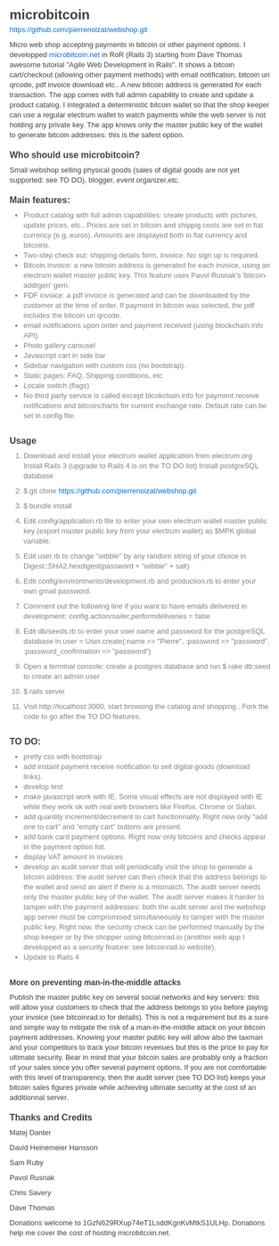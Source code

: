 <!DOCTYPE html>
<html>
<head>
<meta http-equiv="Content-Type" content="text/html; charset=utf-8" />
<meta name="generated-by" content="Markdown PRO, http://markdownpro.com"/>
<title></title>
<style type="text/css">
html,body{margin:0;padding:0;}
body {padding: 20px}
h1,h2,h3,h4,h5,h6,p,blockquote,pre,a,abbr,acronym,address,cite,code,del,dfn,em,img,q,s,samp,small,strike,strong,sub,sup,tt,var,dd,dl,dt,li,ol,ul,fieldset,form,label,legend,button,table,caption,tbody,tfoot,thead,tr,th,td{margin:0;padding:0;border:0;font-weight:normal;font-style:normal;font-size:100%;line-height:1;font-family:inherit;}
table{border-collapse:collapse;border-spacing:0;}
ol,ul{list-style:none;}
q:before,q:after,blockquote:before,blockquote:after{content:"";}
html{overflow-y:scroll;font-size:100%;-webkit-text-size-adjust:100%;-ms-text-size-adjust:100%;}
a:focus{outline:thin dotted;}
a:hover,a:active{outline:0;}
article,aside,details,figcaption,figure,footer,header,hgroup,nav,section{display:block;}
audio,canvas,video{display:inline-block;*display:inline;*zoom:1;}
audio:not([controls]){display:none;}
sub,sup{font-size:75%;line-height:0;position:relative;vertical-align:baseline;}
sup{top:-0.5em;}
sub{bottom:-0.25em;}
img{border:0;-ms-interpolation-mode:bicubic;}
button,input,select,textarea{font-size:100%;margin:0;vertical-align:baseline;*vertical-align:middle;}
button,input{line-height:normal;*overflow:visible;}
button::-moz-focus-inner,input::-moz-focus-inner{border:0;padding:0;}
button,input[type="button"],input[type="reset"],input[type="submit"]{cursor:pointer;-webkit-appearance:button;}
input[type="search"]{-webkit-appearance:textfield;-webkit-box-sizing:content-box;-moz-box-sizing:content-box;box-sizing:content-box;}
input[type="search"]::-webkit-search-decoration{-webkit-appearance:none;}
textarea{overflow:auto;vertical-align:top;}
html,body{background-color:#ffffff;}
body{margin:0;font-family:"Helvetica Neue",Helvetica,Arial,sans-serif;font-size:13px;font-weight:normal;line-height:18px;color:#404040;}
.container{width:940px;margin-left:auto;margin-right:auto;zoom:1;}.container:before,.container:after{display:table;content:"";zoom:1;*display:inline;}
.container:after{clear:both;}
.container-fluid{position:relative;min-width:940px;padding-left:20px;padding-right:20px;zoom:1;}.container-fluid:before,.container-fluid:after{display:table;content:"";zoom:1;*display:inline;}
.container-fluid:after{clear:both;}
.container-fluid>.sidebar{float:left;width:220px;}
.container-fluid>.content{margin-left:240px;}
a{color:#0069d6;text-decoration:none;line-height:inherit;font-weight:inherit;}a:hover{color:#00438a;text-decoration:underline;}
.pull-right{float:right;}
.pull-left{float:left;}
.hide{display:none;}
.show{display:block;}
.row{zoom:1;margin-left:-20px;}.row:before,.row:after{display:table;content:"";zoom:1;*display:inline;}
.row:after{clear:both;}
p{font-size:13px;font-weight:normal;line-height:18px;margin-bottom:9px;}p small{font-size:11px;color:#bfbfbf;}
h1,h2,h3,h4,h5,h6{font-weight:bold;color:#404040;}h1 small,h2 small,h3 small,h4 small,h5 small,h6 small{color:#bfbfbf;}
h1{margin-bottom:18px;font-size:30px;line-height:36px;}h1 small{font-size:18px;}
h2{font-size:24px;line-height:36px;}h2 small{font-size:14px;}
h3,h4,h5,h6{line-height:36px;}
h3{font-size:18px;}h3 small{font-size:14px;}
h4{font-size:16px;}h4 small{font-size:12px;}
h5{font-size:14px;}
h6{font-size:13px;color:#bfbfbf;text-transform:uppercase;}
ul,ol{margin:0 0 18px 25px;}
ul ul,ul ol,ol ol,ol ul{margin-bottom:0;}
ul{list-style:disc;}
ol{list-style:decimal;}
li{line-height:18px;color:#808080;}
ul.unstyled{list-style:none;margin-left:0;}
dl{margin-bottom:18px;}dl dt,dl dd{line-height:18px;}
dl dt{font-weight:bold;}
dl dd{margin-left:9px;}
hr{margin:20px 0 19px;border:0;border-bottom:1px solid #eee;}
strong{font-style:inherit;font-weight:bold;}
em{font-style:italic;font-weight:inherit;line-height:inherit;}
.muted{color:#bfbfbf;}
blockquote{margin-bottom:18px;border-left:5px solid #eee;padding-left:15px;}blockquote p{font-size:14px;font-weight:300;line-height:18px;margin-bottom:0;}
blockquote small{display:block;font-size:12px;font-weight:300;line-height:18px;color:#bfbfbf;}blockquote small:before{content:'\2014 \00A0';}
address{display:block;line-height:18px;margin-bottom:18px;}
code,pre{padding:0 3px 2px;font-family:Monaco, Andale Mono, Courier New, monospace;font-size:12px;-webkit-border-radius:3px;-moz-border-radius:3px;border-radius:3px;}
code{padding:1px 3px;}
pre{background-color:#f5f5f5;display:block;padding:8.5px;margin:0 0 18px;line-height:18px;font-size:12px;border:1px solid #ccc;border:1px solid rgba(0, 0, 0, 0.15);-webkit-border-radius:3px;-moz-border-radius:3px;border-radius:3px;white-space:pre;white-space:pre-wrap;word-wrap:break-word;}
form{margin-bottom:18px;}
fieldset{margin-bottom:18px;padding-top:18px;}fieldset legend{display:block;padding-left:150px;font-size:19.5px;line-height:1;color:#404040;*padding:0 0 5px 145px;*line-height:1.5;}
form .clearfix{margin-bottom:18px;zoom:1;}form .clearfix:before,form .clearfix:after{display:table;content:"";zoom:1;*display:inline;}
form .clearfix:after{clear:both;}
label,input,select,textarea{font-family:"Helvetica Neue",Helvetica,Arial,sans-serif;font-size:13px;font-weight:normal;line-height:normal;}
label{padding-top:6px;font-size:13px;line-height:18px;float:left;width:130px;text-align:right;color:#404040;}
form .input{margin-left:150px;}
input[type=checkbox],input[type=radio]{cursor:pointer;}
input,textarea,select,.uneditable-input{display:inline-block;width:210px;height:18px;padding:4px;font-size:13px;line-height:18px;color:#808080;border:1px solid #ccc;-webkit-border-radius:3px;-moz-border-radius:3px;border-radius:3px;}
input[type=checkbox],input[type=radio]{width:auto;height:auto;padding:0;margin:3px 0;*margin-top:0;line-height:normal;border:none;}
input[type=file]{background-color:#ffffff;padding:initial;border:initial;line-height:initial;-webkit-box-shadow:none;-moz-box-shadow:none;box-shadow:none;}
input[type=button],input[type=reset],input[type=submit]{width:auto;height:auto;}
select,input[type=file]{height:27px;line-height:27px;*margin-top:4px;}
select[multiple]{height:inherit;}
textarea{height:auto;}
.uneditable-input{background-color:#ffffff;display:block;border-color:#eee;-webkit-box-shadow:inset 0 1px 2px rgba(0, 0, 0, 0.025);-moz-box-shadow:inset 0 1px 2px rgba(0, 0, 0, 0.025);box-shadow:inset 0 1px 2px rgba(0, 0, 0, 0.025);cursor:not-allowed;}
:-moz-placeholder{color:#bfbfbf;}
::-webkit-input-placeholder{color:#bfbfbf;}
input,textarea{-webkit-transition:border linear 0.2s,box-shadow linear 0.2s;-moz-transition:border linear 0.2s,box-shadow linear 0.2s;-ms-transition:border linear 0.2s,box-shadow linear 0.2s;-o-transition:border linear 0.2s,box-shadow linear 0.2s;transition:border linear 0.2s,box-shadow linear 0.2s;-webkit-box-shadow:inset 0 1px 3px rgba(0, 0, 0, 0.1);-moz-box-shadow:inset 0 1px 3px rgba(0, 0, 0, 0.1);box-shadow:inset 0 1px 3px rgba(0, 0, 0, 0.1);}
input:focus,textarea:focus{outline:0;border-color:rgba(82, 168, 236, 0.8);-webkit-box-shadow:inset 0 1px 3px rgba(0, 0, 0, 0.1),0 0 8px rgba(82, 168, 236, 0.6);-moz-box-shadow:inset 0 1px 3px rgba(0, 0, 0, 0.1),0 0 8px rgba(82, 168, 236, 0.6);box-shadow:inset 0 1px 3px rgba(0, 0, 0, 0.1),0 0 8px rgba(82, 168, 236, 0.6);}
input[type=file]:focus,input[type=checkbox]:focus,select:focus{-webkit-box-shadow:none;-moz-box-shadow:none;box-shadow:none;outline:1px dotted #666;}
form div.clearfix.error{background:#fae5e3;padding:10px 0;margin:-10px 0 10px;-webkit-border-radius:4px;-moz-border-radius:4px;border-radius:4px;}form div.clearfix.error>label,form div.clearfix.error span.help-inline,form div.clearfix.error span.help-block{color:#9d261d;}
form div.clearfix.error input,form div.clearfix.error textarea{border-color:#c87872;-webkit-box-shadow:0 0 3px rgba(171, 41, 32, 0.25);-moz-box-shadow:0 0 3px rgba(171, 41, 32, 0.25);box-shadow:0 0 3px rgba(171, 41, 32, 0.25);}form div.clearfix.error input:focus,form div.clearfix.error textarea:focus{border-color:#b9554d;-webkit-box-shadow:0 0 6px rgba(171, 41, 32, 0.5);-moz-box-shadow:0 0 6px rgba(171, 41, 32, 0.5);box-shadow:0 0 6px rgba(171, 41, 32, 0.5);}
form div.clearfix.error .input-prepend span.add-on,form div.clearfix.error .input-append span.add-on{background:#f4c8c5;border-color:#c87872;color:#b9554d;}
table{width:100%;margin-bottom:18px;padding:0;border-collapse:separate;*border-collapse:collapse;font-size:13px;border:1px solid #ddd;-webkit-border-radius:4px;-moz-border-radius:4px;border-radius:4px;}table th,table td{padding:10px 10px 9px;line-height:18px;text-align:left;}
table th{padding-top:9px;font-weight:bold;vertical-align:middle;border-bottom:1px solid #ddd;}
table td{vertical-align:top;}
table th+th,table td+td{border-left:1px solid #ddd;}
table tr+tr td{border-top:1px solid #ddd;}
table tbody tr:first-child td:first-child{-webkit-border-radius:4px 0 0 0;-moz-border-radius:4px 0 0 0;border-radius:4px 0 0 0;}
table tbody tr:first-child td:last-child{-webkit-border-radius:0 4px 0 0;-moz-border-radius:0 4px 0 0;border-radius:0 4px 0 0;}
table tbody tr:last-child td:first-child{-webkit-border-radius:0 0 0 4px;-moz-border-radius:0 0 0 4px;border-radius:0 0 0 4px;}
table tbody tr:last-child td:last-child{-webkit-border-radius:0 0 4px 0;-moz-border-radius:0 0 4px 0;border-radius:0 0 4px 0;}
.zebra-striped tbody tr:nth-child(odd) td{background-color:#f9f9f9;}
.zebra-striped tbody tr:hover td{background-color:#f5f5f5;}
.zebra-striped .header{cursor:pointer;}.zebra-striped .header:after{content:"";float:right;margin-top:7px;border-width:0 4px 4px;border-style:solid;border-color:#000 transparent;visibility:hidden;}
.zebra-striped .header:hover:after{visibility:visible;}
footer{margin-top:17px;padding-top:17px;border-top:1px solid #eee;}
.page-header{margin-bottom:17px;border-bottom:1px solid #ddd;-webkit-box-shadow:0 1px 0 rgba(255, 255, 255, 0.5);-moz-box-shadow:0 1px 0 rgba(255, 255, 255, 0.5);box-shadow:0 1px 0 rgba(255, 255, 255, 0.5);}.page-header h1{margin-bottom:8px;}
.close{float:right;color:#000000;font-size:20px;font-weight:bold;line-height:13.5px;text-shadow:0 1px 0 #ffffff;filter:alpha(opacity=20);-khtml-opacity:0.2;-moz-opacity:0.2;opacity:0.2;}.close:hover{color:#000000;text-decoration:none;filter:alpha(opacity=40);-khtml-opacity:0.4;-moz-opacity:0.4;opacity:0.4;}

pre {
	padding: 0;
	margin: 10px 0px 10px;
	overflow: auto; /*--If the Code exceeds the width, a scrolling is available--*/
	overflow-Y: hidden;  /*--Hides vertical scroll created by IE--*/
}
pre code {
	margin: 5px;  /*--Left Margin--*/
	padding: 0px;
	display: block;
    line-height: 18px;
}
.center { text-align:center}
.left {text-align:left}
.right {text-align:right}

</style><style type="text/css">
body {
	font-family: "Geneva", Arial, sans-serif;
	font-size: 13px;
	margin: 10px;
}

a, a:visited {
	color: #09c;
}

a:hover {
	color: #336699;
	text-decoration: none;
}

h1 {
	margin: 0px 0px 10px;	
	font-weight: bold;
}

h2 {
	border-bottom: 2px dotted #ccc;
	margin: 5px 0px 15px;	
}

h6 {
	color: #09c;
}

blockquote {
	font-family: "Georgia", Courier New, courier, sans-serif;
	background: #efefef;
	padding: 5px 10px;
	border: solid 1px #ddd;
	margin: 15px;
	-webkit-border-radius:6px;
	-moz-border-radius:6px;
	border-radius:6px;
	color:  #333;
	
}

ul, ol {
	margin-bottom: 15px;
}

li {
	padding: 3px;
}



code {
	background-color: #f1f1f1;
    color: #336699;
}

pre {
	background-color: #f1f1f1;
}

pre > code {
	margin: 0px;
	padding: 5px;
	border: 0px;
	background-color: #f1f1f1;
}


</style></head>
<body>
<h2>microbitcoin</h2>

<p><a href="https://github.com/pierrenoizat/webshop.git">https://github.com/pierrenoizat/webshop.git</a></p>

<p>Micro web shop accepting payments in bitcoin or other payment options.
I developped <a href="http://microbitcoin.net">microbitcoin.net</a> in RoR (Rails 3) starting from Dave Thomas awesome tutorial &quot;Agile Web Development in Rails&quot;. It shows a bitcoin cart/checkout (allowing other payment methods) with email notification, bitcoin uri qrcode, pdf invoice download etc.. A new bitcoin address is generated for each transaction. The app comes with full admin capability to create and update a product catalog. I integrated a deterministic bitcoin wallet so that the shop keeper can use a regular electrum wallet to watch payments while the web server is not holding any private key. The app knows only the master public key of the wallet to generate bitcoin addresses: this is the safest option.</p>

<h4>Who should use microbitcoin?</h4>

<p>Small webshop selling physical goods (sales of digital goods are not yet supported: see TO DO), blogger, event organizer,etc.</p>

<h4>Main features:</h4>

<ul>
<li>Product catalog with full admin capabilities: create products with pictures, update prices, etc.. 
Prices are set in bitcoin and shippig costs are set in fiat currency (e.g. euros). Amounts are displayed both in fiat currency and bitcoins.<br></li>
<li>Two-step check out: shipping details form, invoice. No sign up is required.<br></li>
<li>Bitcoin invoice: a new bitcoin address is generated for each invoice, using an electrum wallet master public key. This feature uses Pavol Rusnak&#39;s &#39;bitcoin-addrgen&#39; gem.</li>
<li>PDF invoice: a pdf invoice is generated and can be downloaded by the customer at the time of order. If payment in bitcoin was selected, the pdf includes the bitcoin uri qrcode.</li>
<li>email notifications upon order and payment received (using blockchain.info API).</li>
<li>Photo gallery carousel</li>
<li>Javascript cart in side bar</li>
<li>Sidebar navigation with custom css (no bootstrap).</li>
<li>Static pages: FAQ, Shipping conditions, etc</li>
<li>Locale switch (flags)</li>
<li>No third party service is called except blcokchain.info for payment receive notifications and bitcoincharts for current exchange rate. Default rate can be set in config file.</li>
</ul>

<h4>Usage</h4>

<ol>
<li><p>Download and install your electrum wallet application from electrum.org
Install Rails 3 (upgrade to Rails 4 is on the TO DO list)
Install postgreSQL database</p></li>
<li><p>$ git clone <a href="https://github.com/pierrenoizat/webshop.git">https://github.com/pierrenoizat/webshop.git</a></p></li>
<li><p>$ bundle install</p></li>
<li><p>Edit config/application.rb file to enter your own electrum wallet master public key (export master public key from your electrum wallet) as $MPK global variable.</p></li>
<li><p>Edit user.rb to change &quot;wibble&quot; by any random string of your choice in
Digest::SHA2.hexdigest(password + &quot;wibble&quot; + salt)</p></li>
<li><p>Edit config/environments/development.rb and production.rb to enter your own gmail password.</p></li>
<li><p>Comment out the following line if you want to have emails delivered in development:
config.action<em>mailer.perform</em>deliveries = false</p></li>
<li><p>Edit db/seeds.rb to enter your user name and password for the postgreSQL database in
user = User.create(:name =&gt; &quot;Pierre&quot;, :password =&gt; &quot;password&quot;, :password_confirmation =&gt; &quot;password&quot;)</p></li>
<li><p>Open a terminal console:
create a postgres database and run $ rake db:seed
to create an admin user</p></li>
<li><p>$ rails server</p></li>
<li><p>Visit http://localhost:3000, start browsing the catalog and shopping..
Fork the code to go after the TO DO features.</p></li>
</ol>

<h4>TO DO:</h4>

<ul>
<li>pretty css with bootstrap</li>
<li>add instant payment receive notification to sell digital goods (download links).</li>
<li>develop test</li>
<li>make javascript work with IE. Some visual effects are not displayed with IE while they work ok with real web browsers like Firefox, Chrome or Safari.</li>
<li>add quantity increment/decrement to cart functionnality. Right now only &quot;add one to cart&quot; and &quot;empty cart&quot; buttons are present.</li>
<li>add bank card payment options. Right now only bitcoins and checks appear in the payment option list.</li>
<li>display VAT amount in invoices</li>
<li>develop an audit server that will periodically visit the shop to generate a bitcoin address: the audit server can then check that the address belongs to the wallet and send an alert if there is a mismatch. The audit server needs only the master public key of the wallet. The audit server makes it harder to tamper with the payment addresses: both the audit server and the webshop app server must be compromised simultaneously to tamper with the master public key, Right now, the security check can be performed manually by the shop keeper or by the shopper using bitcoinrad.io (another web app I developped as a security feature: see bitcoinrad.io website).</li>
<li>Update to Rails 4</li>
</ul>

<h5>More on preventing man-in-the-middle attacks</h5>

<p>Publish the master public key on several social networks and key servers: this will allow your customers to check that the address belongs to you before paying your invoice (see bitcoinrad.io for details). This is not a requirement but its a sure and simple way to mitigate the risk of a man-in-the-middle attack on your bitcoin payment addresses. Knowing your master public key will allow also the taxman and your competitors to track your bitcoin revenues but this is the price to pay for ultimate security. Bear in mind that your bitcoin sales are probably only a fraction of your sales since you offer several payment options. If you are not comfortable with this level of transparency, then the audit server (see TO DO list) keeps your bitcoin sales figures private while achieving ultimate security at the cost of an additionnal server.</p>

<h4>Thanks and Credits</h4>

<p>Matej Danter</p>

<p>David Heinemeier Hansson</p>

<p>Sam Ruby</p>

<p>Pavol Rusnak</p>

<p>Chris Savery</p>

<p>Dave Thomas</p>

<p>Donations welcome to 1GzN629RXup74eT1LsddKgnKvMtkS1ULHp. Donations help me cover the cost of hosting microbitcoin.net.</p>

</body>
</html>